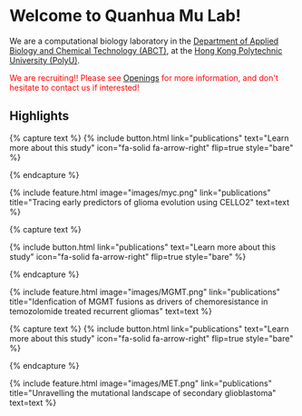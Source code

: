 ---
---

# Welcome to Quanhua Mu Lab!

We are a computational biology laboratory in the [Department of Applied Biology and Chemical Technology (ABCT)](https://www.polyu.edu.hk/abct/), at the [Hong Kong Polytechnic University (PolyU)](https://www.polyu.edu.hk/).

<span style="color:red">We are recruiting!! Please see [Openings](/contact) for more information, and don't hesitate to contact us if interested!</span>
## Highlights
{% capture text %}
{%
  include button.html
  link="publications"
  text="Learn more about this study"
  icon="fa-solid fa-arrow-right"
  flip=true
  style="bare"
%}

{% endcapture %}

{%
  include feature.html
  image="images/myc.png"
  link="publications"
  title="Tracing early predictors of glioma evolution using CELLO2"
  text=text
%}

{% capture text %}


{%
  include button.html
  link="publications"
  text="Learn more about this study"
  icon="fa-solid fa-arrow-right"
  flip=true
  style="bare"
%}

{% endcapture %}

{%
  include feature.html
  image="images/MGMT.png"
  link="publications"
  title="Idenfication of MGMT fusions as drivers of chemoresistance in temozolomide treated recurrent gliomas"
  text=text
%}

{% capture text %}
{%
  include button.html
  link="publications"
  text="Learn more about this study"
  icon="fa-solid fa-arrow-right"
  flip=true
  style="bare"
%}

{% endcapture %}

{%
  include feature.html
  image="images/MET.png"
  link="publications"
  title="Unravelling the mutational landscape of secondary glioblastoma"
  text=text
%}

